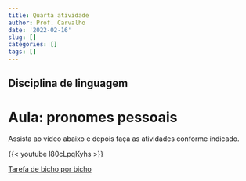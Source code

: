 ```yaml
---
title: Quarta atividade
author: Prof. Carvalho
date: '2022-02-16'
slug: []
categories: []
tags: []
---
```

## Disciplina de linguagem
# Aula: pronomes pessoais

Assista ao vídeo abaixo e depois faça as atividades conforme indicado.

{{< youtube l80cLpqKyhs >}}

[Tarefa de bicho por bicho](/bicho_bicho.pdf)